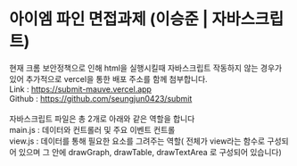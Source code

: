 # 아이엠 파인 면접과제 (이승준 | 자바스크립트)
현재 크롬 보안정책으로 인해 html을 실행시킬때 자바스크립트 작동하지 않는 경우가 있어 추가적으로 vercel을 통한 배포 주소를 함께 첨부합니다.
<br/>
Link : https://submit-mauve.vercel.app
<br/>
Github : https://github.com/seungjun0423/submit
<br/>
<br/>
자바스크립트 파일은 총 2개로 아래와 같은 역할을 합니다
<br/>
main.js : 데이터와 컨트롤러 및 주요 이벤트 컨트롤
<br/>
view.js : 데이터를 통해 필요한 요소를 그려주는 역할( 전체가 view라는 함수로 구성되어 있으며 그 안에 drawGraph, drawTable, drawTextArea 로 구성되어 있습니다)

